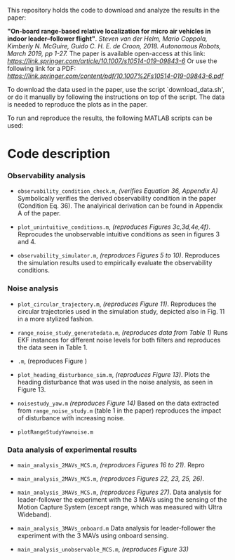 
This repository holds the code to download and analyze the results in the paper:

**"On-board range-based relative localization for micro air vehicles in indoor leader–follower flight"**. *Steven van der Helm, Mario Coppola, Kimberly N. McGuire, Guido C. H. E. de Croon, 2018. Autonomous Robots, March 2019, pp 1-27.*
The paper is available open-access at this link: *https://link.springer.com/article/10.1007/s10514-019-09843-6*
Or use the following link for a PDF: *https://link.springer.com/content/pdf/10.1007%2Fs10514-019-09843-6.pdf*

To download the data used in the paper, use the script `download_data.sh', or do it manually by following the instructions on top of the script. The data is needed to reproduce the plots as in the paper.

To run and reproduce the results, the following MATLAB scripts can be used:

# Code description

### Observability analysis

* `observability_condition_check.m`, *(verifies Equation 36, Appendix A)*
Symbolically verifies the derived observability condition in the paper (Condition Eq. 36). The analyirical derivation can be found in Appendix A of the paper.

* `plot_unintuitive_conditions.m`, *(reproduces Figures 3c,3d,4e,4f)*.
Reprocudes the unobservable intuitive conditions as seen in figures 3 and 4.

* `observability_simulator.m`, *(reproduces Figures 5 to 10)*.
Reproduces the simulation results used to empirically evaluate the observability conditions.

### Noise analysis

* `plot_circular_trajectory.m`, *(reproduces Figure 11)*.
Reproduces the circular trajectories used in the simulation study, depicted also in Fig. 11 in a more stylized fashion.

* `range_noise_study_generatedata.m`, *(reproduces data from Table 1)*
Runs EKF instances for different noise levels for both filters and reproduces the data seen in Table 1.

* `.m`, (reproduces Figure )

* `plot_heading_disturbance_sim.m`, *(reproduces Figure 13)*.
Plots the heading disturbance that was used in the noise analysis, as seen in Figure 13.

* `noisestudy_yaw.m` *(reproduces Figure 14)*
Based on the data extracted from `range_noise_study.m` (table 1 in the paper) reproduces the impact of disturbance with increasing noise.

* `plotRangeStudyYawnoise.m`

### Data analysis of experimental results
* `main_analysis_2MAVs_MCS.m`, *(reproduces Figures 16 to 21)*.
Repro
* `main_analysis_2MAVs_MCS.m`, *(reproduces Figures 22, 23, 25, 26)*.

* `main_analysis_3MAVs_MCS.m`, *(reproduces Figures 27)*.
Data analysis for leader-follower the experiment with the 3 MAVs using the sensing of the Motion Capture System (except range, which was measured with Ultra Wideband).

* `main_analysis_3MAVs_onboard.m`
Data analysis for leader-follower the experiment with the 3 MAVs using onboard sensing.

* `main_analysis_unobservable_MCS.m`, *(reproduces Figure 33)*


